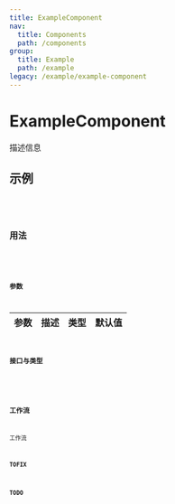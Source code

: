 ```yaml
---
title: ExampleComponent
nav:
  title: Components
  path: /components
group:
  title: Example
  path: /example
legacy: /example/example-component
---
```


# ExampleComponent
描述信息

## 示例

<code src="./demo/basic.tsx" />
<code src="./demo/second.tsx" />

## 用法

```ts

```

### 参数

| 参数 | 描述 | 类型 | 默认值 |
| -------- | ----------- | ---- | ------- |

### 接口与类型

```ts

```

### 工作流
工作流
#### TOFIX

#### TODO